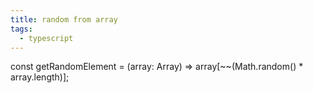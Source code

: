 ```yaml
---
title: random from array
tags:
  - typescript
---
```

const getRandomElement = (array: Array<unknown>) => array[~~(Math.random() * array.length)];
